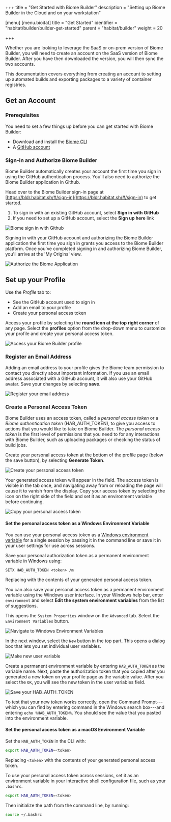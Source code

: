+++
title = "Get Started with Biome Builder"
description = "Setting up Biome Builder in the Cloud and on your workstation"

[menu]
  [menu.bioitat]
    title = "Get Started"
    identifier = "habitat/builder/builder-get-started"
    parent = "habitat/builder"
    weight = 20

+++

Whether you are looking to leverage the SaaS or on-prem version of Biome Builder, you will need to create an account on the SaaS version of Biome Builder. After you have then downloaded the version, you will then sync the two accounts.

This documentation covers everything from creating an account to setting up automated builds and exporting packages to a variety of container registries.

## Get an Account

### Prerequisites

You need to set a few things up before you can get started with Biome Builder:

* Download and install the [Biome CLI](https://www.habitat.sh/docs/install-habitat/#install-habitat)
* A [GitHub account](https://github.com/join)

### Sign-in and Authorize Biome Builder

Biome Builder automatically creates your account the first time you sign in using the GitHub authentication process. You'll also need to authorize the Biome Builder application in Github.

Head over to the Biome Builder sign-in page at [https://bldr.habitat.sh/#/sign-in](https://bldr.habitat.sh/#/sign-in) to get started.

1. To sign in with an existing GitHub account, select **Sign in with GitHub**
1. If you need to set up a GitHub account, select the **Sign up here** link

![Biome sign in with Github](/images/screenshots/builder_signin.png)

Signing in with your GitHub account and authorizing the Biome Builder application the first time you sign in grants you access to the Biome Builder platform. Once you've completed signing in and authorizing Biome Builder, you'll arrive at the 'My Origins' view.

![Authorize the Biome Application](/images/screenshots/authorize.png)

## Set up your Profile

Use the _Profile_ tab to:

* See the GitHub account used to sign in
* Add an email to your profile
* Create your personal access token

Access your profile by selecting the **round icon at the top right corner** of any page. Select the **profiles** option from the drop-down menu to  customize your profile and create your personal access token.

![Access your Biome Builder profile](/images/screenshots/builder_profile.png)

### Register an Email Address

Adding an email address to your profile gives the Biome team permission to contact you directly about important information. If you use an email address associated with a GitHub account, it will also use your GitHub avatar. Save your changes by selecting **save**.

![Register your email address](/images/screenshots/builder_profile_user.png)

### <a name="builder-token" id="builder-token" data-magellan-target="builder-token">Create a Personal Access Token </a>

Biome Builder uses an access token, called a _personal access token_ or a _Biome authentication token_ (HAB_AUTH_TOKEN), to give you access to actions that you would like to take on Biome Builder. The _personal access token_ is the first level of permissions that you need to for any interactions with Biome Builder, such as uploading packages or checking the status of build jobs.

Create your personal access token at the bottom of the profile page (below the save button), by selecting **Generate Token**.

![Create your personal access token](/images/screenshots/generate-token.png)

Your generated access token will appear in the field. The access token is visible in the tab once, and navigating away from or reloading the page will cause it to vanish from the display. Copy your access token by selecting the icon on the right side of the field and set it as an environment variable before continuing.

![Copy your personal access token](/images/screenshots/copy-token.png)

####  <a name="builder-token-windows" id="builder-token-windows" data-magellan-target="builder-token-windows">Set the personal access token as a Windows Environment Variable</a>

You can use your personal access token as a [Windows environment variable](https://docs.microsoft.com/en-us/powershell/module/microsoft.powershell.core/about/about_environment_variables?view=powershell-7) for a single session by passing it in the command line or save it in your user settings for use across sessions.

Save your personal authorization token as a permanent environment variable in Windows using:

```PS
SETX HAB_AUTH_TOKEN <token> /m
```

Replacing <token> with the contents of your generated personal access token.

You can also save your personal access token as a permanent environment variable using the Windows user interface. In your Windows help bar, enter `environment` and select **Edit the system environment variables** from the list of suggestions.

This opens the `System Properties` window on the `Advanced` tab. Select the `Environment Variables` button.

![Navigate to Windows Environment Variables](/images/screenshots/environment_variable.png)

In the next window, select the `New` button in the top part. This opens a dialog box that lets you set individual user variables.

![Make new user variable](/images/screenshots/environment_variable_new.png)

Create a permanent environment variable by entering `HAB_AUTH_TOKEN` as the variable name. Next, paste the authorization token that you copied after you generated a new token on your profile page as the variable value. After you select the `OK`, you will see the new token in the user variables field.

![Save your HAB_AUTH_TOKEN](/images/screenshots/environment_variable_new_var.png)

To test that your new token works correctly, open the Command Prompt---which you can find by entering command in the Windows search box---and entering `echo %HAB_AUTH_TOKEN%`. You should see the value that you pasted into the environment variable.

####  <a name="builder-token-macos" id="builder-token-macos" data-magellan-target="builder-token-macos">Set the personal access token as a macOS Environment Variable</a>

Set the `HAB_AUTH_TOKEN` in the CLI with:

```bash
export HAB_AUTH_TOKEN=<token>
```

Replacing `<token>` with the contents of your generated personal access token.

To use your personal access token across sessions, set it as an environment variable in your interactive shell configuration file, such as your `.bashrc`.

```bash
export HAB_AUTH_TOKEN=<token>
```

Then initialize the path from the command line, by running:

```bash
source ~/.bashrc
```
